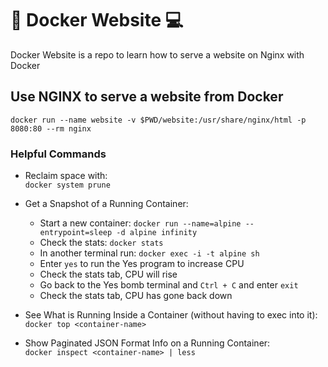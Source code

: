 # 🐋 Docker Website 💻 

Docker Website is a repo to learn how to serve a website on Nginx with Docker

## Use NGINX to serve a website from Docker

`docker run --name website -v $PWD/website:/usr/share/nginx/html -p 8080:80 --rm nginx`

### Helpful Commands

* Reclaim space with:  
`docker system prune`

* Get a Snapshot of a Running Container:  
    * Start a new container: `docker run --name=alpine --entrypoint=sleep -d alpine infinity`  
    * Check the stats: `docker stats`  
    * In another terminal run: `docker exec -i -t alpine sh`  
    * Enter `yes` to run the Yes program to increase CPU  
    * Check the stats tab, CPU will rise  
    * Go back to the Yes bomb terminal and `Ctrl + C` and enter `exit`  
    * Check the stats tab, CPU has gone back down

* See What is Running Inside a Container (without having to exec into it):  
`docker top <container-name>`

* Show Paginated JSON Format Info on a Running Container:  
`docker inspect <container-name> | less`